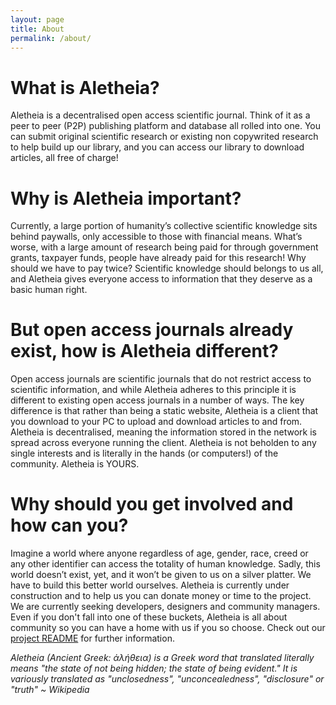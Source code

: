 ```yaml
---
layout: page
title: About
permalink: /about/
---
```


# What is Aletheia?
Aletheia is a decentralised open access scientific journal. Think of it as a peer to peer (P2P) publishing platform and database all rolled into one. You can submit original scientific research or existing non copywrited research to help build up our library, and you can access our library to download articles, all free of charge!

# Why is Aletheia important?
Currently, a large portion of humanity’s collective scientific knowledge sits behind paywalls, only accessible to those with financial means. What’s worse, with a large amount of research being paid for through government grants, taxpayer funds, people have already paid for this research! Why should we have to pay twice? Scientific knowledge should belongs to us all, and Aletheia gives everyone access to information that they deserve as a basic human right.

# But open access journals already exist, how is Aletheia different?
Open access journals are scientific journals that do not restrict access to scientific information, and while Aletheia adheres to this principle it is different to existing open access journals in a number of ways. The key difference is that rather than being a static website, Aletheia is a client that you download to your PC to upload and download articles to and from. Aletheia is decentralised, meaning the information stored in the network is spread across everyone running the client. Aletheia is not beholden to any single interests and is literally in the hands (or computers!) of the community. Aletheia is YOURS.

# Why should you get involved and how can you?
Imagine a world where anyone regardless of age, gender, race, creed or any other identifier can access the totality of human knowledge. Sadly, this world doesn’t exist, yet, and it won’t be given to us on a silver platter. We have to build this better world ourselves. Aletheia is currently under construction and to help us you can donate money or time to the project. We are currently seeking developers, designers and community managers. Even if you don't fall into one of these buckets, Aletheia is all about community so you can have a home with us if you so choose. Check out our [project README](https://github.com/aletheia-foundation/admin) for further information.


_Aletheia (Ancient Greek: ἀλήθεια) is a Greek word that translated literally means "the state of not being hidden; the state of being evident." It is variously translated as "unclosedness", "unconcealedness", "disclosure" or "truth" ~ Wikipedia_
